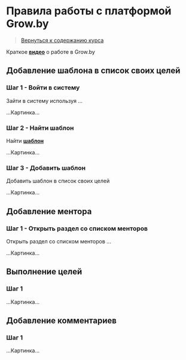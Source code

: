 Правила работы с платформой Grow.by
====================

>
>[Вернуться к содержанию курса]({{site.baseurl}}/course/content)
>

Краткое **[видео](https://www.youtube.com/watch?v=9q3aOLZ_qII)** о работе в Grow.by

Добавление шаблона в список своих целей
---------------------
### Шаг 1 - Войти в систему
Зайти в систему используя ...

...Картинка...

### Шаг 2 - Найти шаблон
Найти **[шаблон](https://grow.telescopeai.com/templateView/18199)**

...Картинка...

### Шаг 3 - Добавить шаблон
Добавить шаблон в список своих целей

...Картинка...

Добавление ментора
---------------------
### Шаг 1 - Открыть раздел со списком менторов
Открыть раздел со списком менторов ...

...Картинка...

Выполнение целей
---------------------
### Шаг 1

...Картинка...

Добавление комментариев
---------------------
### Шаг 1

...Картинка...